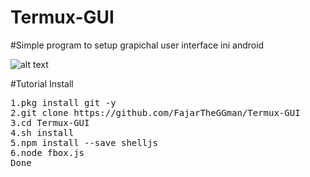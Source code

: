 # Termux-GUI
#Simple program to setup grapichal user interface ini android

![alt text](https://github.com/FajarTheGGman/Termux-GUI/blob/master/.image/Screenshot_2019-02-24-13-23-01-303_com.realvnc.viewer.android.png)

#Tutorial Install
<pre>
1.pkg install git -y
2.git clone https://github.com/FajarTheGGman/Termux-GUI
3.cd Termux-GUI
4.sh install
5.npm install --save shelljs
6.node fbox.js
Done
</pre>
